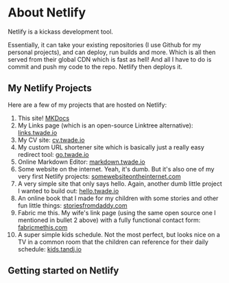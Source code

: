 # About Netlify

Netlify is a kickass development tool.

Essentially, it can take your existing repositories (I use Github for my personal projects), and can deploy, run builds and more.
Which is all then served from their global CDN which is fast as hell!
And all I have to do is commit and push my code to the repo.  Netlify then deploys it.

## My Netlify Projects
Here are a few of my projects that are hosted on Netlify:

1. This site!  [MKDocs](https://docs.twade.io)
2. My Links page (which is an open-source Linktree alternative): [links.twade.io](https://links.twade.io)
3. My CV site: [cv.twade.io](https://cv.twade.io)
4. My custom URL shortener site which is basically just a really easy redirect tool: [go.twade.io](https://go.twade.io)
5. Online Markdown Editor: [markdown.twade.io](https://markdown.twade.io)
6. Some website on the internet. Yeah, it's dumb. But it's also one of my very first Netlify projects: [somewebsiteontheinternet.com](https://www.somewebsiteontheinternet.com)
7. A very simple site that only says hello.  Again, another dumb little project I wanted to build out: [hello.twade.io](https://hello.twade.io)
8. An online book that I made for my children with some stories and other fun little things: [storiesfromdaddy.com](https://storiesfromdaddy.com/)
9. Fabric me this.  My wife's link page (using the same open source one I mentioned in bullet 2 above) with a fully functional contact form: [fabricmethis.com](https://www.fabricmethis.com/)
10. A super simple kids schedule. Not the most perfect, but looks nice on a TV in a common room that the children can reference for their daily schedule: [kids.tandj.io](https://kids.tandj.io/)


## Getting started on Netlify